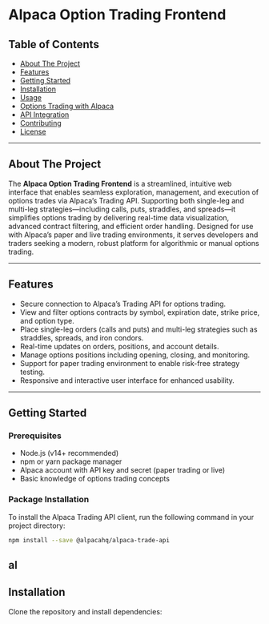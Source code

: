 # Alpaca Option Trading Frontend

## Table of Contents
- [About The Project](#about-the-project)
- [Features](#features)
- [Getting Started](#getting-started)
- [Installation](#installation)
- [Usage](#usage)
- [Options Trading with Alpaca](#options-trading-with-alpaca)
- [API Integration](#api-integration)
- [Contributing](#contributing)
- [License](#license)

---

## About The Project

The **Alpaca Option Trading Frontend** is a streamlined, intuitive web interface that enables seamless exploration, management, and execution of options trades via Alpaca’s Trading API. Supporting both single-leg and multi-leg strategies—including calls, puts, straddles, and spreads—it simplifies options trading by delivering real-time data visualization, advanced contract filtering, and efficient order handling. Designed for use with Alpaca’s paper and live trading environments, it serves developers and traders seeking a modern, robust platform for algorithmic or manual options trading.

---

## Features

- Secure connection to Alpaca’s Trading API for options trading.
- View and filter options contracts by symbol, expiration date, strike price, and option type.
- Place single-leg orders (calls and puts) and multi-leg strategies such as straddles, spreads, and iron condors.
- Real-time updates on orders, positions, and account details.
- Manage options positions including opening, closing, and monitoring.
- Support for paper trading environment to enable risk-free strategy testing.
- Responsive and interactive user interface for enhanced usability.

---

## Getting Started

### Prerequisites

- Node.js (v14+ recommended)
- npm or yarn package manager
- Alpaca account with API key and secret (paper trading or live)
- Basic knowledge of options trading concepts

### Package Installation

To install the Alpaca Trading API client, run the following command in your project directory:

```bash
npm install --save @alpacahq/alpaca-trade-api
```
al
---

## Installation

Clone the repository and install dependencies:

